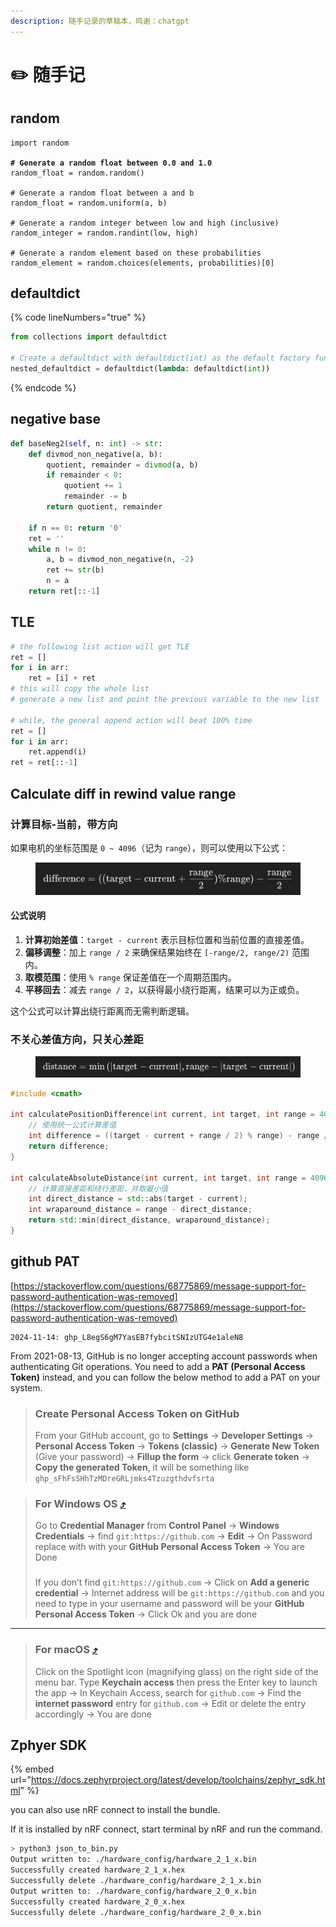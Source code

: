 ```yaml
---
description: 随手记录的草稿本，鸣谢：chatgpt
---
```


# ✏️ 随手记

## random

<pre class="language-python" data-line-numbers><code class="lang-python">import random

<strong># Generate a random float between 0.0 and 1.0
</strong>random_float = random.random()

# Generate a random float between a and b
random_float = random.uniform(a, b)

# Generate a random integer between low and high (inclusive)
random_integer = random.randint(low, high)

# Generate a random element based on these probabilities
random_element = random.choices(elements, probabilities)[0]
</code></pre>

## defaultdict

{% code lineNumbers="true" %}
```python
from collections import defaultdict

# Create a defaultdict with defaultdict(int) as the default factory function for nesting
nested_defaultdict = defaultdict(lambda: defaultdict(int))
```
{% endcode %}

## negative base

```python
def baseNeg2(self, n: int) -> str:
    def divmod_non_negative(a, b):
        quotient, remainder = divmod(a, b)
        if remainder < 0:
            quotient += 1
            remainder -= b
        return quotient, remainder
    
    if n == 0: return '0'
    ret = ''
    while n != 0:
        a, b = divmod_non_negative(n, -2)
        ret += str(b)
        n = a
    return ret[::-1]
```

## TLE

```python
# the following list action will get TLE
ret = []
for i in arr:
    ret = [i] + ret
# this will copy the whole list
# generate a new list and point the previous variable to the new list
    
# while, the general append action will beat 100% time
ret = []
for i in arr:
    ret.append(i)
ret = ret[::-1]
```

## Calculate diff in rewind value range

### 计算目标-当前，带方向

如果电机的坐标范围是 `0 ~ 4096`（记为 `range`），则可以使用以下公式：

<figure><img src="../../.gitbook/assets/image (41).png" alt=""><figcaption></figcaption></figure>

#### 公式说明

1. **计算初始差值**：`target - current` 表示目标位置和当前位置的直接差值。
2. **偏移调整**：加上 `range / 2` 来确保结果始终在 `[-range/2, range/2)` 范围内。
3. **取模范围**：使用 `% range` 保证差值在一个周期范围内。
4. **平移回去**：减去 `range / 2`，以获得最小绕行距离，结果可以为正或负。

这个公式可以计算出绕行距离而无需判断逻辑。

### 不关心差值方向，只关心差距

<figure><img src="../../.gitbook/assets/image (42).png" alt=""><figcaption></figcaption></figure>

```cpp
#include <cmath>

int calculatePositionDifference(int current, int target, int range = 4096) {
    // 使用统一公式计算差值
    int difference = ((target - current + range / 2) % range) - range / 2;
    return difference;
}

int calculateAbsoluteDistance(int current, int target, int range = 4096) {
    // 计算直接差距和绕行差距，并取最小值
    int direct_distance = std::abs(target - current);
    int wraparound_distance = range - direct_distance;
    return std::min(direct_distance, wraparound_distance);
}
```

## github PAT

[https://stackoverflow.com/questions/68775869/message-support-for-password-authentication-was-removed](https://stackoverflow.com/questions/68775869/message-support-for-password-authentication-was-removed)

```
2024-11-14: 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
```

From 2021-08-13, GitHub is no longer accepting account passwords when authenticating Git operations. You need to add a **PAT (Personal Access Token)** instead, and you can follow the below method to add a PAT on your system.

> ### Create Personal Access Token on GitHub
>
> From your GitHub account, go to **Settings** → **Developer Settings** → **Personal Access Token** → **Tokens (classic)** → **Generate New Token** (Give your password) → **Fillup the form** → click **Generate token** → **Copy the generated Token**, it will be something like `ghp_sFhFsSHhTzMDreGRLjmks4Tzuzgthdvfsrta`

> ### For Windows OS [⤴](https://support.microsoft.com/en-us/windows/accessing-credential-manager-1b5c916a-6a16-889f-8581-fc16e8165ac0)
>
> Go to **Credential Manager** from **Control Panel** → **Windows Credentials** → find `git:https://github.com` → **Edit** → On Password replace with with your **GitHub Personal Access Token** → You are Done
>
> ###
>
> If you don’t find `git:https://github.com` → Click on **Add a generic credential** → Internet address will be `git:https://github.com` and you need to type in your username and password will be your **GitHub Personal Access Token** → Click Ok and you are done

***

> ### For macOS [⤴](https://docs.github.com/en/get-started/getting-started-with-git/updating-credentials-from-the-macos-keychain)
>
> Click on the Spotlight icon (magnifying glass) on the right side of the menu bar. Type **Keychain access** then press the Enter key to launch the app → In Keychain Access, search for `github.com` → Find the **internet password** entry for `github.com` → Edit or delete the entry accordingly → You are done

## Zphyer SDK

{% embed url="https://docs.zephyrproject.org/latest/develop/toolchains/zephyr_sdk.html" %}

you can also use nRF connect to install the bundle.&#x20;

If it is installed by nRF connect, start terminal by nRF and run the command.

```sh
> python3 json_to_bin.py
Output written to: ./hardware_config/hardware_2_1_x.bin
Successfully created hardware_2_1_x.hex
Successfully delete ./hardware_config/hardware_2_1_x.bin
Output written to: ./hardware_config/hardware_2_0_x.bin
Successfully created hardware_2_0_x.hex
Successfully delete ./hardware_config/hardware_2_0_x.bin
```

